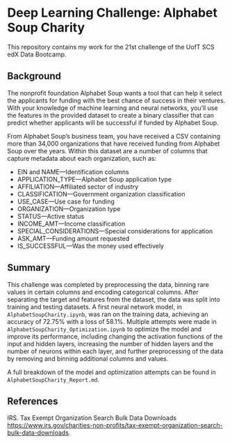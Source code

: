 # Deep Learning Challenge: Alphabet Soup Charity

This repository contains my work for the 21st challenge of the UofT SCS edX Data Bootcamp.

## Background

The nonprofit foundation Alphabet Soup wants a tool that can help it select the applicants for funding with the best chance of success in their ventures. With your knowledge of machine learning and neural networks, you’ll use the features in the provided dataset to create a binary classifier that can predict whether applicants will be successful if funded by Alphabet Soup.

From Alphabet Soup’s business team, you have received a CSV containing more than 34,000 organizations that have received funding from Alphabet Soup over the years. Within this dataset are a number of columns that capture metadata about each organization, such as:

- EIN and NAME—Identification columns
- APPLICATION_TYPE—Alphabet Soup application type
- AFFILIATION—Affiliated sector of industry
- CLASSIFICATION—Government organization classification
- USE_CASE—Use case for funding
- ORGANIZATION—Organization type
- STATUS—Active status
- INCOME_AMT—Income classification
- SPECIAL_CONSIDERATIONS—Special considerations for application
- ASK_AMT—Funding amount requested
- IS_SUCCESSFUL—Was the money used effectively

## Summary

This challenge was completed by preprocessing the data, binning rare values in certain columns and encoding categorical columns. After separating the target and features from the dataset, the data was split into training and testing datasets. A first neural network model, in `AlphabetSoupCharity.ipynb`, was ran on the training data, achieving an accuracy of 72.75% with a loss of 58.1%. Multiple attempts were made in `AlphabetSoupCharity_Optimization.ipynb` to optimize the model and improve its performance, including changing the activation functions of the input and hidden layers, increasing the number of hidden layers and the number of neurons within each layer, and further preprocessing of the data by removing and binning additional columns and values.

A full breakdown of the model and optimization attempts can be found in `AlphabetSoupCharity_Report.md`.

## References

IRS. Tax Exempt Organization Search Bulk Data Downloads https://www.irs.gov/charities-non-profits/tax-exempt-organization-search-bulk-data-downloads.